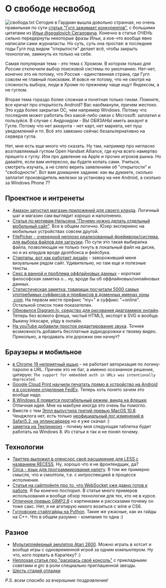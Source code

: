 # О свободе несвобод

![свобода.txt](http://addmeto.cc/images/posts/freedom.jpg)
Сегодня в Гардиан вышла довольно странная, но очень правильная по сути [статья "Гугл зажимает конкурентов"](http://www.guardian.co.uk/technology/2012/apr/19/google-rivals-russian-search-engine), с большими цитатами из [Ильи @segalovich Сегаловича](http://twitter.com/segalovich). Конечно в статье ОЧЕНЬ сильно передернуты некоторые фразы Ильи, а кое-что вообще явно написали сами журналасты.  Но суть, суть она простая: в последние годы Гугл под видом "открытости" делает всё, чтобы закрыть технологии, замкнуть их только на себя.

Самая популярная тема - это тема с Хромом. В котором *только для России* отключили выбор поисковой системы по умолчанию. Нет-нет, конечно это не потому, что Россия - единственная страна, где Гугл совсем не главный поисковик. И вовсе не потому, что не смотря на сложность выбора, люди в Хроме по прежнему чаще ищут Яндексом, а не гуглом.

Вторая тема гораздо более сложная и понятная только гикам. Помните, все кричат про открытость Android? Вас наобманули, причем жестоко. Это куда более закрытая ОС, чем например Windows. Потому что последняя может работать без какой-либо связи с Microsoft: заплатил и пользуйся. В случае с Андроидом - ВЫ ОБЯЗАНЫ иметь аккаунт в Гугле. Потому что нет аккаунта - нет карт, нет маркета, нет пуш уведомлений и тп. Всё это завязано сейчас безальтернативно на сервера гугла.

Нет, мне есть еще много что сказать. Ну там, например про негласно возглавляемый гуглом Open Handset Alliance, где куча всего намертво пришито к гуглу. Или про давление на Apple и прочих игроков рынка. Но давайте, если вам интересно, вы будете копать сами. Учиться, смотреть изучать, а не слепо верить заявлениям об "открытости" и "свободности". Вот вам домашнее задание: как вы думаете, сколько заплатит производитель железки за установку на нее Android, а сколько за Windows Phone 7?

## Проектное и интренеты
* [Амазон запустил магазин приложений для своего клауда](http://www.zdnet.com/blog/btl/amazon-launches-aws-marketplace-as-one-stop-cloud-shop/74691). Логичный шаг и магазин сам выглядит хорошо и наполненно.
* [Статья по мотивам Нильсена "Почему нужно делать отдельный мобильный сайт"](http://www.smashingmagazine.com/2012/04/19/why-we-shouldnt-make-separate-mobile-websites/). Все в общем логично. Юзер экспириенс на мобильных устройствах совсем другой.
* [FilePicker - очередной неплохо реализованный фреймворк/система, для выбора файлов для загрузки](http://filepicker.io/). По сути это такая выбиралка файла, позволяющая не только ткнуть в локальный файл на диске, но и из клаудов вроде дропбокса и фейсбука.
* [Стартапы, вот как работает дизайн](http://startupsthisishowdesignworks.com//) - завороживший меня визуальным рядом сайт. Удивительно, но там еще и полезные тексты.
* [Секс в ванной и проблема оффлайновых данных](http://blog.joingrouper.com/sex-in-the-bathroom-and-the-problem-of-data-g) - короткая философская заметка о… ну, вроде бы об оффлайновых/онлайновых данных.
* [Статистическая заметка: товарищи посчитали 5000 самых употребимых суффиксов и префиксов в доменных именах зоны .com](http://www.leandomainsearch.com/top-domain-name-prefixes-and-suffixes). На первом месте префикс "my+" и суффикс "+online". Остальной список тоже показателен.
* [Обновился Diagram.ly, средство для рисования диаграммок онлайн](http://www.diagram.ly/). Теперь без всякого флеша, чистый HTML5, экспорт в SVG и вообще. Выкину Inkscape, уйду в онлайн.
* [На youTube добавили простое редактирование звука](http://www.theverge.com/2012/4/19/2959538/youtube-audio-editing-software-improvements-video). Точнее возможность добавить бесплатные аудиодорожки к твоему видео. Прикольно, а продавать эти дорожки они начнут?

## Браузеры и мобильное
* [в Chrome 19 неприятный ишью](http://code.google.com/p/chromium/issues/detail?id=123150) - не работает авторизация по логину-паролю в URL.  Причем это не баг, а именно осознанное решение, цитирую: `The support for embedded auth in URLs was intentionally deprecated.`
* [Google Cloud Print научили печатать прямо в устройство на Android и в соседнее отделение FedEx](http://arstechnica.com/business/news/2012/04/google-cloud-print-can-now-print-to-an-android-device-or-local-fedex-store.ars). Теперь хоть понято зачем это вообще надо.
* [В Windows 8 появится портабельный режим, винда на флешке](http://arstechnica.com/microsoft/news/2012/04/the-windows-8-enterprise-sku-windows-to-go-and-new-software-assurance-benefits.ars). Отличная идея. Мне на макбуке иногда это очень бы помогло.
* Вместе с тем [Эппл выпустила третий превью MacOS 10.8](http://www.appleinsider.com/articles/12/04/18/apple_releases_os_x_mountain_lion_developer_preview_3.html). Ченджлога нет, есть только [неофициальный лог изменений в Safari5.2, на эплинсайдере](http://www.appleinsider.com/articles/12/04/18/apple_seeds_safari_52_update_3_to_devs.html) но я уже скачал :)
* [заметка на Текпинионз](http://techpinions.com/why-my-next-tablet-will-run-windows-8/6446) - почему моя следующая таблетка будет работать на Windows 8. Из статьи я так и не понял почему.

## Технологии
* [Твиттер выложил в опенсорс своё расширение для LESS  с названием RECESS](http://twitter.github.com/recess/). Ну, хорошо что я не фронтендщик, да?
* [Circa - язык для программирования налету](http://circa-lang.org/about/introduction.html). В том же примерно смысле, что и смолтолк, т.е. с интроспекцией в процессе исполнения.
* [Статья на сайтпойнте про то, что WebSocket уже давно готов к работе](http://www.sitepoint.com/websockets-stable-and-ready-for-developers/). Я бы конечно поспорил. В статье много примеров использования и вообще обзор технологии для тех, кто не в курсе.
* [Отличное превью GIMP2.8](http://nicubunu.blogspot.com/2012/04/gimp-28-preview.html) c картинками и рассказами почему он тоже сакс. Нет, я не агитирую никого возиться с wine и CS6.
* [Гугловские стайлгайды на Python](http://google-styleguide.googlecode.com/svn/trunk/pyguide.html). Такие же ужасные, как их гайды на C++. Что в общем разумно - компания то одна :)

## Разное
* [Мультиплейерный эмулятор Atari 2600](http://javatari.org/). Можно играть в хотсит и вообще игры с одновременной игрой за одним компьютером. Ну что, кого порвать в Каратеку? :)
* [Неплохая статья про "раскрась своё консоль"](http://wynnnetherland.com/journal/a-stylesheet-author-s-guide-to-terminal-colors) с прикладными советами и *grc*  в роли специально приглашенной звезды.
* [Шесть стадий отладки](http://plasmasturm.org/log/6debug/)

*P.S. всем спасибо за вчерашние поздравления!*
